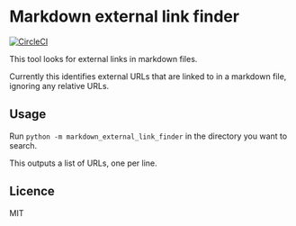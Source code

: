 # Markdown external link finder
[![CircleCI](https://circleci.com/gh/MatMoore/markdown-external-link-finder.svg?style=svg)](https://circleci.com/gh/MatMoore/markdown-external-link-finder)

This tool looks for external links in markdown files.

Currently this identifies external URLs that are linked to in a markdown file, ignoring any relative URLs.

## Usage
Run `python -m markdown_external_link_finder` in the directory you want to search.

This outputs a list of URLs, one per line.

## Licence
MIT
